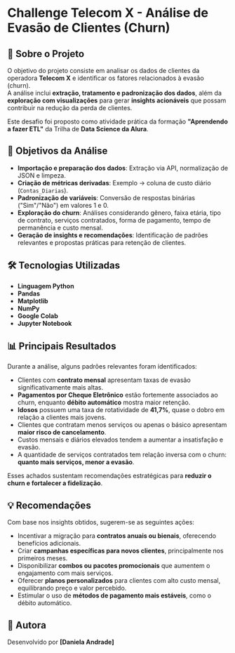 # Challenge Telecom X - Análise de Evasão de Clientes (Churn)

## 📌 Sobre o Projeto  
O objetivo do projeto consiste em analisar os dados de clientes da operadora **Telecom X** e identificar os fatores relacionados à evasão (churn).  
A análise inclui **extração, tratamento e padronização dos dados**, além da **exploração com visualizações** para gerar **insights acionáveis** que possam contribuir na redução da perda de clientes.  

Este desafio foi proposto como atividade prática da formação **"Aprendendo a fazer ETL"** da Trilha de **Data Science da Alura**.  

## 🎯 Objetivos da Análise  
- **Importação e preparação dos dados**: Extração via API, normalização de JSON e limpeza.  
- **Criação de métricas derivadas**: Exemplo → coluna de custo diário (`Contas_Diarias`).  
- **Padronização de variáveis**: Conversão de respostas binárias ("Sim"/"Não") em valores 1 e 0.  
- **Exploração do churn**: Análises considerando gênero, faixa etária, tipo de contrato, serviços contratados, forma de pagamento, tempo de permanência e custo mensal.  
- **Geração de insights e recomendações**: Identificação de padrões relevantes e propostas práticas para retenção de clientes.  

## 🛠️ Tecnologias Utilizadas  
- **Linguagem Python**  
- **Pandas**  
- **Matplotlib**  
- **NumPy**  
- **Google Colab**  
- **Jupyter Notebook**  

## 📊 Principais Resultados  
Durante a análise, alguns padrões relevantes foram identificados:  

- Clientes com **contrato mensal** apresentam taxas de evasão significativamente mais altas.  
- **Pagamentos por Cheque Eletrônico** estão fortemente associados ao churn, enquanto **débito automático** mostra maior retenção.  
- **Idosos** possuem uma taxa de rotatividade de **41,7%**, quase o dobro em relação a clientes mais jovens.  
- Clientes que contratam menos serviços ou apenas o básico apresentam **maior risco de cancelamento**.  
- Custos mensais e diários elevados tendem a aumentar a insatisfação e evasão.  
- A quantidade de serviços contratados tem relação inversa com o churn: **quanto mais serviços, menor a evasão**.  

Esses achados sustentam recomendações estratégicas para **reduzir o churn e fortalecer a fidelização**.  

## 💡 Recomendações  
Com base nos insights obtidos, sugerem-se as seguintes ações:  

- Incentivar a migração para **contratos anuais ou bienais**, oferecendo benefícios adicionais.  
- Criar **campanhas específicas para novos clientes**, principalmente nos primeiros meses.  
- Disponibilizar **combos ou pacotes promocionais** que aumentem o engajamento com mais serviços.  
- Oferecer **planos personalizados** para clientes com alto custo mensal, equilibrando preço e valor percebido.  
- Estimular o uso de **métodos de pagamento mais estáveis**, como o débito automático.  

## 👤 Autora  
Desenvolvido por **[Daniela Andrade]**  

